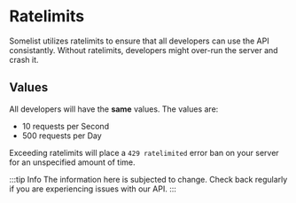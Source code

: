 # Ratelimits
Somelist utilizes ratelimits to ensure that all developers can use the API consistantly. Without ratelimits, developers might over-run the server and crash it.

## Values
All developers will have the **same** values. The values are:
- 10 requests per Second
- 500 requests per Day

Exceeding ratelimits will place a `429 ratelimited` error ban on your server for an unspecified amount of time.

:::tip Info
The information here is subjected to change. Check back regularly if you are experiencing issues with our API.
:::